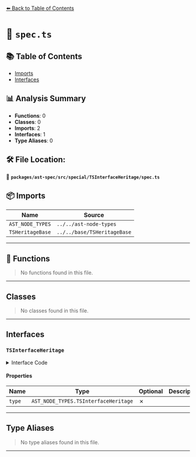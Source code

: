 [⬅️ Back to Table of Contents](../../../../../index.md)

# 📄 `spec.ts`

## 📚 Table of Contents

- [Imports](#imports)
- [Interfaces](#interfaces)

## 📊 Analysis Summary

- **Functions**: 0
- **Classes**: 0
- **Imports**: 2
- **Interfaces**: 1
- **Type Aliases**: 0

## 🛠️ File Location:
📂 **`packages/ast-spec/src/special/TSInterfaceHeritage/spec.ts`**

## 📦 Imports

| Name | Source |
|------|--------|
| `AST_NODE_TYPES` | `../../ast-node-types` |
| `TSHeritageBase` | `../../base/TSHeritageBase` |


---

## 🔧 Functions

> No functions found in this file.


---

## Classes

> No classes found in this file.


---

## Interfaces

### `TSInterfaceHeritage`

<details><summary>Interface Code</summary>

```ts
export interface TSInterfaceHeritage extends TSHeritageBase {
  type: AST_NODE_TYPES.TSInterfaceHeritage;
}
```
</details>

#### Properties

| Name | Type | Optional | Description |
|------|------|----------|-------------|
| `type` | `AST_NODE_TYPES.TSInterfaceHeritage` | ✗ |  |


---

## Type Aliases

> No type aliases found in this file.


---